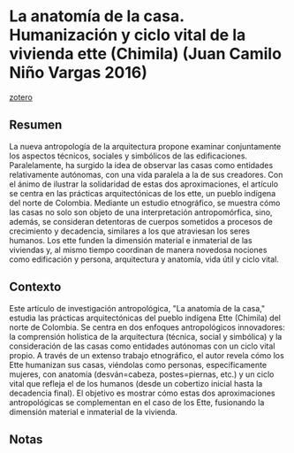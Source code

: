 # La anatomía de la casa. Humanización y ciclo vital de la vivienda ette (Chimila) (Juan Camilo Niño Vargas 2016)

[zotero](zotero://select/items/@ninovargas2016)

## Resumen

La nueva antropología de la arquitectura propone examinar conjuntamente los aspectos técnicos, sociales y simbólicos de las edificaciones. Paralelamente, ha surgido la idea de observar las casas como entidades relativamente autónomas, con una vida paralela a la de sus creadores. Con el ánimo de ilustrar la solidaridad de estas dos aproximaciones, el artículo se centra en las prácticas arquitectónicas de los ette, un pueblo indígena del norte de Colombia. Mediante un estudio etnográfico, se muestra cómo las casas no solo son objeto de una interpretación antropomórfica, sino, además, se consideran detentoras de cuerpos sometidos a procesos de crecimiento y decadencia, similares a los que atraviesan los seres humanos. Los ette funden la dimensión material e inmaterial de las viviendas y, al mismo tiempo coordinan de manera novedosa nociones como edificación y persona, arquitectura y anatomía, vida útil y ciclo vital.

## Contexto

Este artículo de investigación antropológica, "La anatomía de la casa," estudia las prácticas arquitectónicas del pueblo indígena Ette (Chimila) del norte de Colombia. Se centra en dos enfoques antropológicos innovadores: la comprensión holística de la arquitectura (técnica, social y simbólica) y la consideración de las casas como entidades autónomas con un ciclo vital propio. A través de un extenso trabajo etnográfico, el autor revela cómo los Ette humanizan sus casas, viéndolas como personas, específicamente mujeres, con anatomía (desván=cabeza, postes=piernas, etc.) y un ciclo vital que refleja el de los humanos (desde un cobertizo inicial hasta la decadencia final). El objetivo es mostrar cómo estas dos aproximaciones antropológicas se complementan en el caso de los Ette, fusionando la dimensión material e inmaterial de la vivienda.

## Notas

<!--El libro se estructura en-->

<!--Estructura conceptual:-->

<!--Argumentos generales:-->

